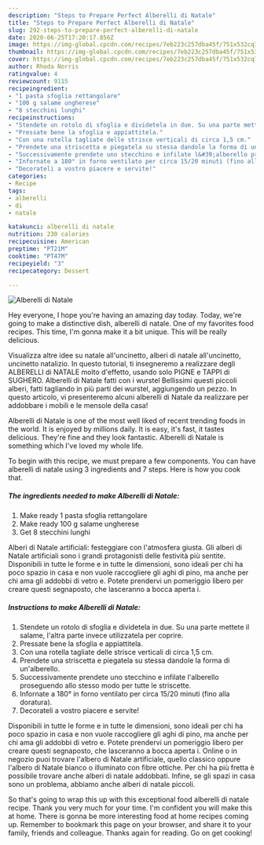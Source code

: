 ```yaml
---
description: "Steps to Prepare Perfect Alberelli di Natale"
title: "Steps to Prepare Perfect Alberelli di Natale"
slug: 292-steps-to-prepare-perfect-alberelli-di-natale
date: 2020-06-25T17:20:17.856Z
image: https://img-global.cpcdn.com/recipes/7eb223c257dba45f/751x532cq70/alberelli-di-natale-recipe-main-photo.jpg
thumbnail: https://img-global.cpcdn.com/recipes/7eb223c257dba45f/751x532cq70/alberelli-di-natale-recipe-main-photo.jpg
cover: https://img-global.cpcdn.com/recipes/7eb223c257dba45f/751x532cq70/alberelli-di-natale-recipe-main-photo.jpg
author: Rhoda Norris
ratingvalue: 4
reviewcount: 9115
recipeingredient:
- "1 pasta sfoglia rettangolare"
- "100 g salame ungherese"
- "8 stecchini lunghi"
recipeinstructions:
- "Stendete un rotolo di sfoglia e dividetela in due. Su una parte mettete il salame, l&#39;altra parte invece utilizzatela per coprire."
- "Pressate bene la sfoglia e appiattitela."
- "Con una rotella tagliate delle strisce verticali di circa 1,5 cm."
- "Prendete una striscetta e piegatela su stessa dandole la forma di un&#39;alberello."
- "Successivamente prendete uno stecchino e infilate l&#39;alberello proseguendo allo stesso modo per tutte le striscette."
- "Infornate a 180° in forno ventilato per circa 15/20 minuti (fino alla doratura)."
- "Decorateli a vostro piacere e servite!"
categories:
- Recipe
tags:
- alberelli
- di
- natale

katakunci: alberelli di natale 
nutrition: 230 calories
recipecuisine: American
preptime: "PT21M"
cooktime: "PT47M"
recipeyield: "3"
recipecategory: Dessert

---
```



![Alberelli di Natale](https://img-global.cpcdn.com/recipes/7eb223c257dba45f/751x532cq70/alberelli-di-natale-recipe-main-photo.jpg)

Hey everyone, I hope you're having an amazing day today. Today, we're going to make a distinctive dish, alberelli di natale. One of my favorites food recipes. This time, I'm gonna make it a bit unique. This will be really delicious.

Visualizza altre idee su natale all&#39;uncinetto, alberi di natale all&#39;uncinetto, uncinetto natalizio. In questo tutorial, ti insegneremo a realizzare degli ALBERELLI di NATALE molto d&#39;effetto, usando solo PIGNE e TAPPI di SUGHERO. Alberelli di Natale fatti con i wurstel Bellissimi questi piccoli alberi, fatti tagliando in più parti dei wurstel, aggiungendo un pezzo. In questo articolo, vi presenteremo alcuni alberelli di Natale da realizzare per addobbare i mobili e le mensole della casa!

Alberelli di Natale is one of the most well liked of recent trending foods in the world. It is enjoyed by millions daily. It is easy, it's fast, it tastes delicious. They're fine and they look fantastic. Alberelli di Natale is something which I've loved my whole life.


To begin with this recipe, we must prepare a few components. You can have alberelli di natale using 3 ingredients and 7 steps. Here is how you cook that.

<!--inarticleads1-->

##### The ingredients needed to make Alberelli di Natale:

1. Make ready 1 pasta sfoglia rettangolare
1. Make ready 100 g salame ungherese
1. Get 8 stecchini lunghi


Alberi di Natale artificiali: festeggiare con l&#39;atmosfera giusta. Gli alberi di Natale artificiali sono i grandi protagonisti delle festività più sentite. Disponibili in tutte le forme e in tutte le dimensioni, sono ideali per chi ha poco spazio in casa e non vuole raccogliere gli aghi di pino, ma anche per chi ama gli addobbi di vetro e. Potete prendervi un pomeriggio libero per creare questi segnaposto, che lasceranno a bocca aperta i. 

<!--inarticleads2-->

##### Instructions to make Alberelli di Natale:

1. Stendete un rotolo di sfoglia e dividetela in due. Su una parte mettete il salame, l&#39;altra parte invece utilizzatela per coprire.
1. Pressate bene la sfoglia e appiattitela.
1. Con una rotella tagliate delle strisce verticali di circa 1,5 cm.
1. Prendete una striscetta e piegatela su stessa dandole la forma di un&#39;alberello.
1. Successivamente prendete uno stecchino e infilate l&#39;alberello proseguendo allo stesso modo per tutte le striscette.
1. Infornate a 180° in forno ventilato per circa 15/20 minuti (fino alla doratura).
1. Decorateli a vostro piacere e servite!


Disponibili in tutte le forme e in tutte le dimensioni, sono ideali per chi ha poco spazio in casa e non vuole raccogliere gli aghi di pino, ma anche per chi ama gli addobbi di vetro e. Potete prendervi un pomeriggio libero per creare questi segnaposto, che lasceranno a bocca aperta i. Online o in negozio puoi trovare l&#39;albero di Natale artificiale, quello classico oppure l&#39;albero di Natale bianco o illuminato con fibre ottiche. Per chi ha più fretta è possibile trovare anche alberi di natale addobbati. Infine, se gli spazi in casa sono un problema, abbiamo anche alberi di natale piccoli. 

So that's going to wrap this up with this exceptional food alberelli di natale recipe. Thank you very much for your time. I'm confident you will make this at home. There is gonna be more interesting food at home recipes coming up. Remember to bookmark this page on your browser, and share it to your family, friends and colleague. Thanks again for reading. Go on get cooking!
